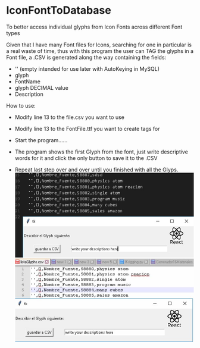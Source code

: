 # IconFontToDatabase
To better access individual glyphs from Icon Fonts across different Font types

Given that I have many Font files for Icons, searching for one in particular is a real waste of time,
thus with this program the user can TAG the glyphs in a Font file, a .CSV is generated along the way 
containing the fields:

- ''   (empty intended for use later with AutoKeying in MySQL)
- glyph
- FontName
- glyph DECIMAL value
- Description

How to use:
- Modify line 13 to the file.csv you want to use
- Modify line 13 to the FontFile.ttf you want to create tags for 
- Start the program......
- The program shows the first Glyph from the font, just write descriptive words for it and click the only 
button to save it to the .CSV

- Repeat last step over and over until you finished with all the Glyps.
![Alt text](HowItWorks2.jpg?raw=true "Titulo")
![Alt text](HowItWorks3.jpg?raw=true "Titulo")
